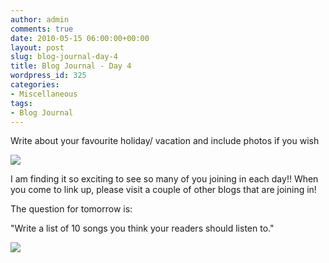 ```yaml
---
author: admin
comments: true
date: 2010-05-15 06:00:00+00:00
layout: post
slug: blog-journal-day-4
title: Blog Journal - Day 4
wordpress_id: 325
categories:
- Miscellaneous
tags:
- Blog Journal
---
```


Write about your favourite holiday/ vacation and include photos if you wish

  


[![](http://farm5.static.flickr.com/4025/4607544642_9b7db190b0_b.jpg)](http://farm5.static.flickr.com/4025/4607544642_9b7db190b0_b.jpg)

  


I am finding it so exciting to see so many of you joining in each day!!  When you come to link up, please visit a couple of other blogs that are joining in!

  


The question for tomorrow is:

"Write a list of 10 songs you think your readers should listen to."

  


  


  
  
  
  


![](https://blogger.googleusercontent.com/tracker/251139911615938991-2132432613324894103?l=www.outmumbered.com)
